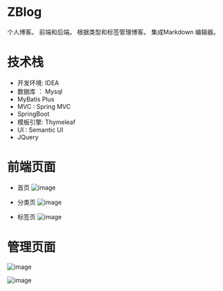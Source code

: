 # ZBlog
个人博客。
前端和后端。
根据类型和标签管理博客。
集成Markdown 编辑器。
# 技术栈
- 开发环境: IDEA
- 数据库 ： Mysql
- MyBatis Plus
- MVC : Spring MVC
- SpringBoot
- 模板引擎: Thymeleaf
- UI : Semantic UI
- JQuery
# 前端页面
- 首页
![image](https://github.com/Tao-Dylan-CH/ZBlog/assets/81242825/cb54f7ba-2edb-410b-9ef6-521ec091d1ab)

- 分类页
![image](https://github.com/Tao-Dylan-CH/ZBlog/assets/81242825/cd057950-054c-455f-8bce-5f31ad3b3599)
- 标签页
![image](https://github.com/Tao-Dylan-CH/ZBlog/assets/81242825/8daeb6bd-85df-4aad-b408-13bc354d5d6e)

# 管理页面
![image](https://github.com/Tao-Dylan-CH/ZBlog/assets/81242825/0615e664-1642-4b0f-990a-6c6f45e73b83)

![image](https://github.com/Tao-Dylan-CH/ZBlog/assets/81242825/5c0b457c-3415-440b-809d-6a7c0c7ca33a)


